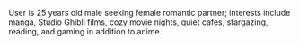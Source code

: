User is 25 years old male seeking female romantic partner; interests include manga, Studio Ghibli films, cozy movie nights, quiet cafes, stargazing, reading, and gaming in addition to anime.